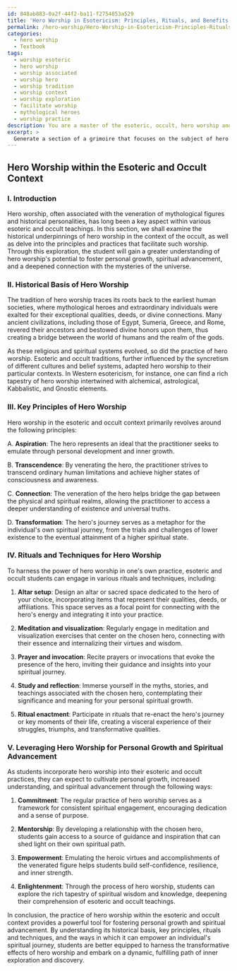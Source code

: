 ```yaml
---
id: 848ab883-0a2f-44f2-ba11-f2754053a529
title: 'Hero Worship in Esotericism: Principles, Rituals, and Benefits'
permalink: /hero-worship/Hero-Worship-in-Esotericism-Principles-Rituals-and-Benefits/
categories:
  - hero worship
  - Textbook
tags:
  - worship esoteric
  - hero worship
  - worship associated
  - worship hero
  - worship tradition
  - worship context
  - worship exploration
  - facilitate worship
  - mythological heroes
  - worship practice
description: You are a master of the esoteric, occult, hero worship and education, you have written many textbooks on the subject in ways that provide students with rich and deep understanding of the subject. You are being asked to write textbook-like sections on a topic and you do it with full context, explainability, and reliability in accuracy to the true facts of the topic at hand, in a textbook style that a student would easily be able to learn from, in a rich, engaging, and contextual way. Always include relevant context (such as formulas and history), related concepts, and in a way that someone can gain deep insights from.
excerpt: > 
  Generate a section of a grimoire that focuses on the subject of hero worship within the occult and esoteric context. Delve into the historical basis, key principles, rituals, and techniques associated with hero worship, as well as how initiates can leverage this practice for personal growth, increased understanding, and spiritual advancement.
---
```


## Hero Worship within the Esoteric and Occult Context

### I. Introduction

Hero worship, often associated with the veneration of mythological figures and historical personalities, has long been a key aspect within various esoteric and occult teachings. In this section, we shall examine the historical underpinnings of hero worship in the context of the occult, as well as delve into the principles and practices that facilitate such worship. Through this exploration, the student will gain a greater understanding of hero worship's potential to foster personal growth, spiritual advancement, and a deepened connection with the mysteries of the universe.

### II. Historical Basis of Hero Worship

The tradition of hero worship traces its roots back to the earliest human societies, where mythological heroes and extraordinary individuals were exalted for their exceptional qualities, deeds, or divine connections. Many ancient civilizations, including those of Egypt, Sumeria, Greece, and Rome, revered their ancestors and bestowed divine honors upon them, thus creating a bridge between the world of humans and the realm of the gods.

As these religious and spiritual systems evolved, so did the practice of hero worship. Esoteric and occult traditions, further influenced by the syncretism of different cultures and belief systems, adapted hero worship to their particular contexts. In Western esotericism, for instance, one can find a rich tapestry of hero worship intertwined with alchemical, astrological, Kabbalistic, and Gnostic elements.

### III. Key Principles of Hero Worship

Hero worship in the esoteric and occult context primarily revolves around the following principles:

A. ****Aspiration****: The hero represents an ideal that the practitioner seeks to emulate through personal development and inner growth.

B. ****Transcendence****: By venerating the hero, the practitioner strives to transcend ordinary human limitations and achieve higher states of consciousness and awareness.

C. ****Connection****: The veneration of the hero helps bridge the gap between the physical and spiritual realms, allowing the practitioner to access a deeper understanding of existence and universal truths.

D. ****Transformation****: The hero's journey serves as a metaphor for the individual's own spiritual journey, from the trials and challenges of lower existence to the eventual attainment of a higher spiritual state.

### IV. Rituals and Techniques for Hero Worship

To harness the power of hero worship in one's own practice, esoteric and occult students can engage in various rituals and techniques, including:

1. ****Altar setup****: Design an altar or sacred space dedicated to the hero of your choice, incorporating items that represent their qualities, deeds, or affiliations. This space serves as a focal point for connecting with the hero's energy and integrating it into your practice.

2. ****Meditation and visualization****: Regularly engage in meditation and visualization exercises that center on the chosen hero, connecting with their essence and internalizing their virtues and wisdom.

3. ****Prayer and invocation****: Recite prayers or invocations that evoke the presence of the hero, inviting their guidance and insights into your spiritual journey.

4. ****Study and reflection****: Immerse yourself in the myths, stories, and teachings associated with the chosen hero, contemplating their significance and meaning for your personal spiritual growth.

5. ****Ritual enactment****: Participate in rituals that re-enact the hero's journey or key moments of their life, creating a visceral experience of their struggles, triumphs, and transformative qualities.

### V. Leveraging Hero Worship for Personal Growth and Spiritual Advancement

As students incorporate hero worship into their esoteric and occult practices, they can expect to cultivate personal growth, increased understanding, and spiritual advancement through the following ways:

1. ****Commitment****: The regular practice of hero worship serves as a framework for consistent spiritual engagement, encouraging dedication and a sense of purpose.

2. ****Mentorship****: By developing a relationship with the chosen hero, students gain access to a source of guidance and inspiration that can shed light on their own spiritual path.

3. ****Empowerment****: Emulating the heroic virtues and accomplishments of the venerated figure helps students build self-confidence, resilience, and inner strength.

4. ****Enlightenment****: Through the process of hero worship, students can explore the rich tapestry of spiritual wisdom and knowledge, deepening their comprehension of esoteric and occult teachings.

In conclusion, the practice of hero worship within the esoteric and occult context provides a powerful tool for fostering personal growth and spiritual advancement. By understanding its historical basis, key principles, rituals and techniques, and the ways in which it can empower an individual's spiritual journey, students are better equipped to harness the transformative effects of hero worship and embark on a dynamic, fulfilling path of inner exploration and discovery.
